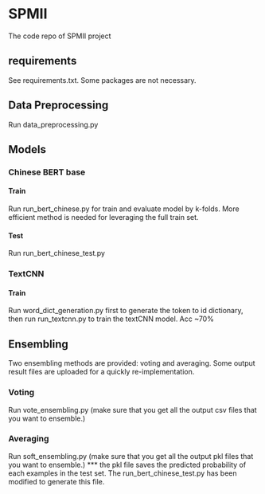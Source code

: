 # SPMII
The code repo of SPMII project
## requirements
See requirements.txt. Some packages are not necessary.
## Data Preprocessing
Run data_preprocessing.py
## Models
### Chinese BERT base
#### Train
Run run_bert_chinese.py for train and evaluate model by k-folds.
More efficient method is needed for leveraging the full train set.
#### Test
Run run_bert_chinese_test.py
### TextCNN
#### Train
Run word_dict_generation.py first to generate the token to id dictionary, then run run_textcnn.py to train the textCNN model. Acc ~70%
## Ensembling
Two ensembling methods are provided: voting and averaging. Some output result files are uploaded for a quickly re-implementation.
### Voting
Run vote_ensembling.py (make sure that you get all the output csv files that you want to ensemble.)
### Averaging
Run soft_ensembling.py (make sure that you get all the output pkl files that you want to ensemble.)
*** the pkl file saves the predicted probability of each examples in the test set. The run_bert_chinese_test.py has been modified to generate this file. 
